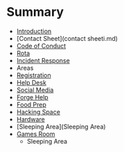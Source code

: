 # Summary

* [Introduction](README.md)
* [Contact Sheet](contact sheeti.md)
* [Code of Conduct](code_of_conduct.md)
* [Rota](rota.md)
* [Incident Response](incident_response.md)
* Areas
* [Registration](areas/registration.md)
* [Help Desk](areas/help_desk.md)
* [Social Media](areas/social_media.md)
* [Forge Help](areas/forge_help.md)
* [Food Prep](areas/food_prep.md)
* [Hacking Space](areas/hacking_space.md)
* [Hardware](areas/hardware.md)
* [Sleeping Area](Sleeping Area)
* [Games Room](areas/games_room.md)
   * Sleeping Area

